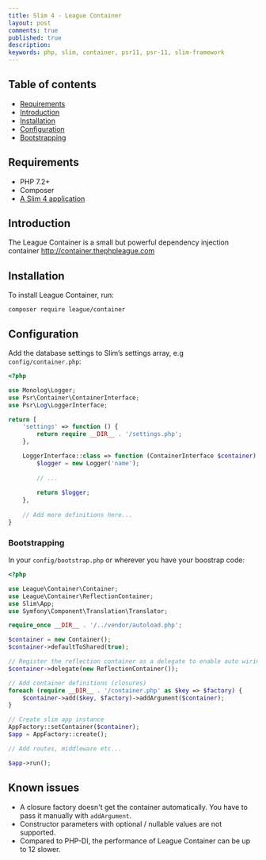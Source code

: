 ```yaml
---
title: Slim 4 - League Container
layout: post
comments: true
published: true
description:
keywords: php, slim, container, psr11, psr-11, slim-framework
---
```


## Table of contents

* [Requirements](#requirements)
* [Introduction](#introduction)
* [Installation](#installation)
* [Configuration](#configuration)
* [Bootstrapping](#bootstrapping)

## Requirements

* PHP 7.2+
* Composer
* [A Slim 4 application](https://odan.github.io/2019/11/05/slim4-tutorial.html)

## Introduction

The League Container is a small but powerful dependency injection container <http://container.thephpleague.com>

## Installation

To install League Container, run:

```
composer require league/container
```

## Configuration

Add the database settings to Slim’s settings array, e.g `config/container.php`:

```php
<?php

use Monolog\Logger;
use Psr\Container\ContainerInterface;
use Psr\Log\LoggerInterface;

return [
    'settings' => function () {
        return require __DIR__ . '/settings.php';
    },

    LoggerInterface::class => function (ContainerInterface $container) {
        $logger = new Logger('name');
        
        // ...
        
        return $logger;
    },
    
    // Add more definitions here...
}
```

### Bootstrapping

In your  `config/bootstrap.php` or wherever you have your boostrap code:

```php
<?php

use League\Container\Container;
use League\Container\ReflectionContainer;
use Slim\App;
use Symfony\Component\Translation\Translator;

require_once __DIR__ . '/../vendor/autoload.php';

$container = new Container();
$container->defaultToShared(true);

// Register the reflection container as a delegate to enable auto wiring
$container->delegate(new ReflectionContainer());

// Add container definitions (closures)
foreach (require __DIR__ . '/container.php' as $key => $factory) {
    $container->add($key, $factory)->addArgument($container);
}

// Create slim app instance
AppFactory::setContainer($container);
$app = AppFactory::create();

// Add routes, middleware etc...

$app->run();
```

## Known issues

* A closure factory doesn't get the container automatically. You have to pass it manually with `addArgument`.
* Constructor parameters with optional / nullable values are not supported.
* Compared to PHP-DI, the performance of League Container can be up to 12 slower.
